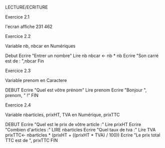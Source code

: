 LECTURE/ECRITURE

Exercice 2.1

l'ecran affiche
231
462

Exercice 2.2

Variable nb, nbcar en Numériques

Debut
Ecrire "Entrer un nombre"
Lire nb
nbcar <- nb * nb
Ecrire "Son carré est de : ",nbcar
Fin

Exercice 2.3

Variable prenom en Caractere

DEBUT
Ecrire "Quel est vôtre prénom"
Lire prenom
Ecrire "Bonjour ", prenom, " !" 
FIN

Exercice 2.4

Variable nbarticles, prixHT, TVA en Numérique, prixTTC

DEBUT
Ecrire "Quel est le prix de vôtre article :"
Lire prixHT
Ecrire "Combien d'articles :"
LIRE nbarticles
Ecrire "Quel taux de tva :"
Lire TVA
prixTTC<- nbarticles * (prixHT + ((prixHT * TVA) / 100))
Ecrire "Le prix total TTC est de ", prixTTC
FIN